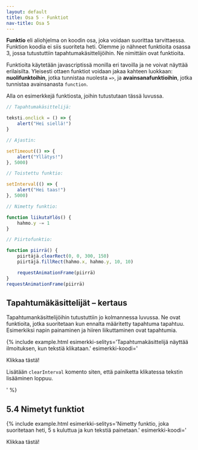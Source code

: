 ```yaml
---
layout: default
title: Osa 5 - Funktiot
nav-title: Osa 5
---
```

**Funktio** eli aliohjelma on koodin osa, joka voidaan suorittaa tarvittaessa. Funktion koodia ei siis suoriteta heti. Olemme jo nähneet funktioita osassa 3, jossa tutustuttiin tapahtumakäsittelijöihin. Ne nimittäin ovat funktioita.

Funktioita käytetään javascriptissä monilla eri tavoilla ja ne voivat näyttää erilaisilta. Yleisesti ottaen funktiot voidaan jakaa kahteen luokkaan: **nuolifunktoihin**, jotka tunnistaa nuolesta `=>`, ja **avainsanafunktioihin**, jotka tunnistaa avainsanasta `function`.

Alla on esimerkkejä funktiosta, joihin tutustutaan tässä luvussa.

```javascript
// Tapahtumakäsittelijä:

teksti.onclick = () => {
    alert("Hei siellä!")
}

// Ajastin:

setTimeout(() => {
    alert("Yllätys!")
}, 5000)

// Toistettu funktio:

setInterval(() => {
    alert("Hei taas!")
}, 5000)

// Nimetty funktio:

function liikutaYlös() {
    hahmo.y -= 1
}

// Piirtofunktio:

function piirrä() {
    piirtäjä.clearRect(0, 0, 300, 150)    
    piirtäjä.fillRect(hahmo.x, hahmo.y, 10, 10)

    requestAnimationFrame(piirrä)
}
requestAnimationFrame(piirrä)
```

<div id="funktiokysymykset-alku"></div>

<script>createQuestionnaire({
	id: "funktiokysymykset-alku",
	questions: [
		{
			text: "Onko tapahtumakäsittelijä teksti.onclick nuolifunktio vai avainsanafunktio?",
			alternatives: [
				{ text: "nuolifunktio", correct: true },
				{ text: "avainsanafunktio" },
			]
		},
		{
			text: "Onko ajastin nuolifunktio vai avainsanafunktio?",
			alternatives: [
				{ text: "nuolifunktio", correct: true },
				{ text: "avainsanafunktio" },
			]
		},
		{
			text: "Onko toistettu funktio nuolifunktio vai avainsanafunktio?",
			alternatives: [
				{ text: "nuolifunktio", correct: true },
				{ text: "avainsanafunktio" },
			]
		},
		{
			text: "Onko nimetty funktio liikutaYlös nuolifunktio vai avainsanafunktio?",
			alternatives: [
				{ text: "nuolifunktio" },
				{ text: "avainsanafunktio", correct: true },
			]
		},
		{
			text: "Onko piirtofunktio piirrä nuolifunktio vai avainsanafunktio?",
			alternatives: [
				{ text: "nuolifunktio" },
				{ text: "avainsanafunktio", correct: true },
			]
		}
	]
})</script>

## Tapahtumäkäsittelijät – kertaus

Tapahtumankäsittelijöihin tutustuttiin jo kolmannessa luvussa. Ne ovat funktioita, jotka suoritetaan kun ennalta määritetty tapahtuma tapahtuu. Esimerkiksi napin painaminen ja hiiren liikuttaminen ovat tapahtumia.

{% include example.html
esimerkki-selitys='Tapahtumakäsittelijä näyttää ilmoituksen, kun tekstiä klikataan.'
esimerkki-koodi='<!doctype HTML>
<p id = teksti>Klikkaa tästä!</p>
<script>
	teksti.onclick = e => {
		alert("Hei siellä!")
	}
${closeScript}'
%}

<!--TODO: listaa tässä eri tapahtumakäsittelijöitä-->

<!--TODO: Tehtävä, jossa napin painaminen aiheuttaa jotain-->

{% include task.html
tehtava-ohje='Lisää painikkeelle kuuntelija. Kun painiketta klikataan, niin tulosta <code>alert()</code>> komennolla "Klikkasit painiketta."'
tehtava-koodi='<!doctype HTML>
<button id = painike>
Missä ankat uivat?
</button>

<script>
${closeScript}'
%}

{% include task.html
tehtava-ohje='Täydennä ohjelmaa niin, että kun käyttäjä painaa näppäintä "a", niin tulostuu <code>alert()</code> komennolla "Ankka aivasti avaruudessa."'

tehtava-koodi='<!doctype HTML>
<script>
	document.onkeydown = event => {
		if(event.key == "a"){

		}
	}
${closeScript}'
%}

{% include task.html
tehtava-ohje='Täydennä ohjelmaa niin, että kun käyttäjä klikkaa painiketta, niin neliön väri vaihtuu punaiseksi. Neliön väri vaihtuu, kun piirrät sen päälle uuden neliön, joka on erivärinen.'
tehtava-koodi='<!doctype HTML>
<canvas id=kangas></canvas>
<br>
<button>
	Vaihda väriä.	
</button>

<script>
	const piirtäjä = kangas.getContext("2d")
	piirtäjä.fillRect(10, 10, 50, 50)
	
${closeScript}'
%}

## Ajastimet

{% include example.html
esimerkki-selitys='Ajastettu funktio, joka suoritetaan 3 sekunnin kuluttua.'
esimerkki-koodi='<!doctype HTML>
<script>
	setTimeout(() => {
		alert("Yllätys!")
	}, 3000)
${closeScript}'
%}

Ajastettu funktio suoritetaan, kun ohjelman käynnistämisestä on kulunut määritellyn verran aikaa. Esimerkiksi jos ohjelman halutaan tulostavan kolmen sekunnin kuluttua suorituksen aloittamisesta `alert("Yllätys!")`, niin ajastettu funktio eli `setTimeout` funktio näyttää seuraavalta

```javascript
setTimeout(() => {
    alert("Yllätys!")
}, 5000)
```

Ajastettu funktio saattaa näyttää hieman hämmentävältä. Siinä on kuitenkin havaittavissa nuoli `=>`, kuten tapahtumankäsittelijässä. Tutkitaan miten funktio kirjoitetaan. Aluksi aloitetaan funktion nimellä, joka on `setTimeout`. Lisätään nimen perään sulut, jolloin saamme funktion näyttämään seuraavalta

```javascript
setTimeout()
```

Tämä näyttää tavalliselta komennolta. Kirjoitetaan **sulkujen sisälle** nuolifunkito `() => { }`. 

```javascript
setTimeout(() => { })
```

Kirjoitusasu on hieman epäselvä, joten lisätään _aaltosulkeiden `{ }`_ sisälle tyhjärivi. Tyhjän rivin saa painamalla kaksi kertaa `Enter`-näppäintä aaltosulkeiden sisällä.

<!-- Todo: Kuva Enter näppäimestä? -->

```javascript
setTimeout(() => { 

})
```

_Aaltosulkeiden_ sisälle kirjoitetaan myös komento tai komennot, jotka halutaan suorittaa, kun ajastimen aika on kulunut. Kirjoitetaan aaltosulkeiden sisään komento `alert("Yllätys!")`, jolloin ohjelma tulostaa "Yllätys!".

```javascript
setTimeout(() => { 
  alert("Yllätys!")
})
```

`setTimeout`-funktiolle ei ole vielä määritelty aikaa, jonka jälkeen `alert()`-komento tapahtuu. Lisätään **viimeisen** aaltosulkeen jälkeen pilkku _ja_ aika. Aika määritetään millisekuntteina. Tämä tarkoittaa, että esimerkin `5000` tarkoittaa viittä tuhatta millisekunttia, joka on yhtäsuurta kuin viisi sekunttia. 

```javascript
setTimeout(() => { 
  alert("Yllätys!")
}, 5000)
```

Tämä funktio siis tulostaa viiden sekunin kuluttua ohjelman käynnistymisestä näytölle tekstin `Yllätys!`.

{% include task.html
tehtava-ohje='Tee ajastettu funktio, joka tulostaa 2 sekunnin kuluttua näytölle <code>prompt()</code> kysymyksen "Yllätyitkö?" Talleta vastaus muuttujaan, jonka nimi on "vastaus". Tulosta <code>prompt()</code> komennon jälkeen <code>alert()</code> komennolla käyttäjän vastaus.'
tehtava-koodi='<!doctype HTML>
<script>

${closeScript}'
%}

{% include task.html 
tehtava-ohje='Tee ohjelma, joka vaihtaa neliön väriä kahden sekunnin kuluttua keltaiseksi. Muista, että neliön väri vaihtuu, kun sen päälle piirretään uusi eri värinen neliö.'
tehtava-koodi='<!doctype HTML>
<canvas id=kangas>
</canvas>
<script>
	const piirtäjä = kangas.getContext("2d")
	piirtäjä.fillRect(10, 10, 50, 50)
${closeScript}'
%}

Ajastetun funktion voi laittaa tapahtumakäsittelijän sisälle, jolloin se suoritetaan tietyn ajan kuluttua tapahtumasta:

{% include example.html
esimerkki-selitys='Ajastettu funktio tapahtumakäsittelijän sisällä. Mitä tapahtuu, jos klikkaat tekstiä uudestaan ennen viestin ilmestymistä?'
esimerkki-koodi='<!doctype HTML>
<p id = teksti>Klikkaa tästä!</p>
<script>
	teksti.onclick = e => {
		setTimeout(() => {
			alert("Hei taas!")
		}, 2500)
	}
${closeScript}'
%}
<!--TODO: Tehtävä, jossa tekstiä voi klikata vasta tietyn ajan jälkeen-->

<!--TODO: Tehtävä, jossa on kaksi sisäkkäistä setTimeoutia-->

## 5.3 Toistetut funktiot

{% include example.html
esimerkki-selitys='Toistettu funktio, joka lisää rivejä tekstiin. Komento <code>.textContent +=</code> lisää loppuun uutta tekstiä.'
esimerkki-koodi='<!doctype HTML>
<p id = teksti>Ensimmäinen lause on tässä.</p>
<script>
	setInterval(() => {
		teksti.textContent += " Tässä on uusi lause!"
	}, 2000)
${closeScript}'
%}

**Toistettu funktio** suoritetaan loputtomasti tietyllä tahdilla. Toistetun funktion kutsuminen näyttää aivan ajastetun funktion kutsulta, mutta siinä käytetään `setInterval`-komentoa.

```javascript
setInterval(() => {
	
}, 1000)
```

Toistetussa funktiossa suoritettva koodi menee tuttuun tapaan _aaltosulkeiden_ sisälle ja viimeisen aaltosulkeen jälkeen on pilkku, jonka jälkeen määritetään, kuinka usein funktio toistetaan. Esimerkiksi `1000 ms = 1 s`, joten esimerkissä olevaa funktiota toistetaan yhden sekunnin välein.

{% include task.html
tehtava-ohje='Tee ohjelma, joka lisää sivulle 3,5 sekunnin välein tekstin "Pöö!". Käytä <code>setInterval</code> funktiota.'
tehtava-koodi='<!doctype HTML>
<p id = teksti>Loppumaton yllätys!</p>
<script>

${closeScript}'
%}

{%include extra.html
otsikko='Miten toistetun funktion saa loppumaan?'
vinkki='Toistetun funktion saa loppumaan käyttämällä komentoa <code>clearInterval</code>. Komennolle pitää antaa <b>parametrina</b> toistettu funktio. Tämä tarkoittaa sitä, että toistettu funktio pitää nimetä jotenkin. Talletetaan siis toistettu funktio muuttujaan.

<div class="codebox example">
	<script>
		addEditor(
`<!doctype HTML>
<p id = teksti>Ensimmäinen lause on tässä.</p>
<script>
	toisto = setInterval(() => {
		teksti.textContent += " Tässä on uusi lause!"
	}, 2000)
${closeScript}`
		);
	</script>
</div>

Lisätään <code>clearInterval</code> komento siten, että painiketta klikatessa tekstin lisääminen loppuu.
<div class="codebox example">
	<script>
		addEditor(
`<!doctype HTML>
<button id=painike>Pysäytä</button>
<p id = teksti>Ensimmäinen lause on tässä.</p>
<script>
	toisto = setInterval(() => {
		teksti.textContent += " Tässä on uusi lause!"
	}, 2000)

	painike.onclick = () => {
		clearInterval(toisto)
	}
${closeScript}`
		);
	</script>
</div>

'
%}

## 5.4 Nimetyt funktiot

{% include example.html 
esimerkki-selitys='Nimetty funktio, joka suoritetaan heti, 5 s kuluttua ja kun tekstiä painetaan.'
esimerkki-koodi='<!doctype HTML>
<p id = teksti>Klikkaa tästä!</p>
<script>
	function yllätys() {
		alert("Yllätys!")
	}

	yllätys()

	setTimeout(() => {
		yllätys()
	}, 5000)

	teksti.onclick = () => {
		yllätys()
	}
${closeScript}'
%}

Ajastimet, toistetut funktiot ja tapahtumankäsittelijät suoritetaan automaattisesti silloin, kun jotain tapahtuu, tai tietyn ajan päästä. _Nimetty funktio_ eroaa näistä funktioista siten, että koodissa pitää **kutsua** funktiota, jotta se suoritetaan. Jotta voisimme **kutsua** funktiota, täytyy sille antaa nimi, jolla funktiota kutsutaan. Siksi kutsumme tämän tyyppisiä funktioita _nimetyiksi_ funkitoiksi. Nimetyn funktion rakenne on seuraava

```javascript
function funktionNimi() {
    
}
```

Ensin kirjoitetaan avainsana `function`, josta tunnistetaan, että kysessä on funktio. Tämän jälkeen kirjoitetaan funktion nimi. Esimerkissä funktion nimi on `funktionNimi`, mutta se voi olla mitä ohjelmoija päättää keksiä. Funktion nimen jälkeen kijroitetaan sulut, jonka jälkeen kirjoitetaan aaltosulut. Aaltosulkeiden sisään tulee koodi, joka suoritetaan funktiota kutsuttaessa. Nimetyt funktiot ovat kuten muuttujia, mutta niillä voidaan tehdä paljon enemmän asioita

{% include tip.html
vinkki='Funktioita käytetään, jotta koodia ei tarvitsisi kirjoittaa joka kerta uudeestaa. Niiden avulla voimme uusio käyttää tiettyä toiminnallisuutta useita kertoja.'
%}


{% include example.html
esimerkki-selitys='Jokaisen painikkeen painaminen kutsuu samaa funktiota, jonka nimi on "<code>tervehdi()</code>.'
esimerkki-koodi='<!doctype HTML>
<button id=painike1>Eka</button>
<button id=painike2>Toka</button>
<button id=painike3>Kolmas</button>
<button id=painike4>Neljäs</button>
<button id=painike5>Viides</button>
<script>
	function tervehdi(){
		alert("Moi! Klikkasit painiketta.")
		vastaus = prompt("Mitä painiketta klikkasit?")
		alert("Klikkasit painiketta "+ vastaus+". Se on suosikkini!")
	}
	painike1.onclick = () => {
		tervehdi()
	}
	painike2.onclick = () => {
		tervehdi()
	}
	painike3.onclick = () => {
		tervehdi()
	}
	painike4.onclick = () => {
		tervehdi()
	}
	painike5.onclick = () => {
		tervehdi()
	}
${closeScript}'
%}

<!-- TODO: tehtävä-->

<!--- Vois siirtää 7. osioon, koska sieltä voi saada paremmin konkreettisia esimerkkejä tähän. Parametreistä on myös vähän jo kappaleessa 1-->
<!--
### Parametrit

Nimetylle funktiolle voi antaa <b>parametreja</b>. Parametrit ovat muuttujia, joiden avulla funktiolle voi kertoa asioita. Alla on esimerkki, jossa parametrin avulla voimme näyttää ylimääräisen viestin käyttäjälle.

<div class="codebox example">
	<h3>Esimerkki 5.7</h3>
	<p>
	Nimetty funktio, joka suoritetaan heti, 5 s kuluttua ja kun tekstiä painetaan.
	</p>
	<script>
		addEditor(
`<!doctype HTML>
<p id = teksti>Klikkaa tästä!</p>
<script>
	function yllätys(viesti) {
		alert("Yllätys " + viesti + "!")
	}

	yllätys("ekan kerran")

	setTimeout(() => {
		yllätys("taas")
	}, 5000)

	teksti.onclick = () => {
		yllätys("klikatessa")
	}
${closeScript}`
		);
	</script>
</div>

TODO: Tehtävä, mikä?

### Paluuarvo

TODO
-->
## Kysymyksiä

<div id="funktiokysymykset"></div>

<script>createQuestionnaire({
	id: "funktiokysymykset",
	questions: [
		{
			text: "Kuinka monta kertaa setTimeout-funktio suoritetaan?",
			alternatives: [
				{ text: "0 kertaa" },
				{ text: "1 kerran", correct: true },
				{ text: "Äärettömän monta kertaa" },
			]
		},
		{
			text: "Kuinka monta kertaa setInterval-funktio suoritetaan?",
			alternatives: [
				{ text: "0 kertaa" },
				{ text: "1 kerran" },
				{ text: "Äärettömän monta kertaa", correct: true },
			]
		},
		{
			text: "Kuinka monta kertaa onclick-funktio suoritetaan?",
			alternatives: [
				{ text: "Vain kerran, kun klikataan ensimmäisen kerran" },
				{ text: "Kerran per jokainen klikkaus", correct: true },
				{ text: "Sitä suoritetaan ikuisesti, kun hiiren nappi on pohjassa" },
			]
		}
	]
})</script>

